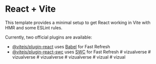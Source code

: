 # React + Vite

This template provides a minimal setup to get React working in Vite with HMR and some ESLint rules.

Currently, two official plugins are available:

- [@vitejs/plugin-react](https://github.com/vitejs/vite-plugin-react/blob/main/packages/plugin-react/README.md) uses [Babel](https://babeljs.io/) for Fast Refresh
- [@vitejs/plugin-react-swc](https://github.com/vitejs/vite-plugin-react-swc) uses [SWC](https://swc.rs/) for Fast Refresh
#   v i z u a l v e r s e  
 #   v i z u a l v e r s e  
 #   v i z u a l v e r s e  
 # vizualverse
#   v i z u a l  
 #   v i z u a l  
 